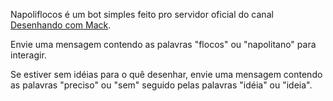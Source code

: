 Napoliflocos é um bot simples feito pro servidor oficial do canal
[Desenhando com Mack](https://youtube.com/desenhandocommack).

Envie uma mensagem contendo as palavras "flocos" ou "napolitano" para interagir.

Se estiver sem idéias para o quê desenhar, envie uma mensagem contendo as
palavras "preciso" ou "sem" seguido pelas palavras "idéia" ou "ideia".
